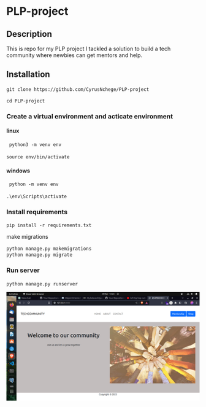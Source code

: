 # PLP-project


## Description
This is repo for my PLP project 
I tackled a solution to build a tech community where newbies can get mentors and help.

## Installation
```
git clone https://github.com/CyrusNchege/PLP-project
```

```
cd PLP-project
```
### Create a virtual environment  and acticate environment

#### linux
```
 python3 -m venv env

source env/bin/activate
```
#### windows
```
 python -m venv env

.\env\Scripts\activate

```

### Install requirements
```
pip install -r requirements.txt
```
make migrations
```
python manage.py makemigrations
python manage.py migrate
```
### Run server
```
python manage.py runserver
```
![HOMEPAGE Image](/static/images/homepage.png)



